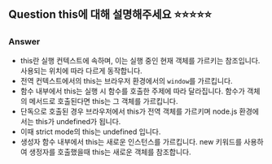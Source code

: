 ## Question this에 대해 설명해주세요 ⭐⭐⭐⭐⭐

### Answer

- this란 실행 컨텍스트에 속하며, 이는 실행 중인 현재 객체를 가르키는 참조입니다. 사용되는 위치에 따라 다르게 동작합니다.
- 전역 컨텍스트에서의 this는 브라우저 환경에서의 `window`를 가르킵니다.
- 함수 내부에서 this는 실행 시 함수를 호출한 주제에 따라 달라집니다. 함수가 객체의 메서드로 호출된다면 this는 그 객체를 가르킵니다.
- 단독으로 호출된 경우 브라우저에서 this가 전역 객체를 가르키며 node.js 환경에서는 this가 undefined가 됩니다.
- 이때 strict mode의 this는 undefined 입니다.
- 생성자 함수 내부에서 this는 새로운 인스턴스를 가르킵니다. new 키워드를 사용하여 생정자를 호출했을때 this는 새로운 객체를 참조합니다.
